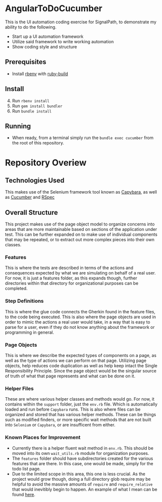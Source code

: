 # AngularToDoCucumber
This is the UI automation coding exercise for SignalPath, to demonstrate my ability to do the following.

* Start up a UI automation framework
* Utilize said framework to write working automation
* Show coding style and structure

## Prerequisites
* Install [rbenv](https://github.com/rbenv/rbenv) with [ruby-build](https://github.com/rbenv/ruby-build)

## Install
4. Run `rbenv install`
5. Run `gem install bundler`
6. Run `bundle install`


## Running
* When ready, from a terminal simply run the `bundle exec cucumber` from the root of this repository.
 

# Repository Overiew

## Technologies Used
This makes use of the Selenium framework tool known as [Capybara](https://github.com/teamcapybara/capybara), as well as [Cucumber](https://cucumber.io/) and [RSpec](https://rspec.info/)

## Overall Structure
This project makes use of the page object model to organize concerns into areas that are more maintainable based on sections of the application under test. This can be further expanded on to make use of individual components that may be repeated, or to extract out more complex pieces into their own classes.

### Features
This is where the tests are described in terms of the actions and consequences expected by what we are simulating on behalf of a real user. For now, it is just a features folder, as this expands though, further directories within that directory for organizational purposes can be completed.

### Step Definitions
This is where the glue code connects the Gherkin found in the feature files, to the code being executed. This is also where the page objects are used in order to mimic the actions a real user would take, in a way that is easy to parse for a user, even if they do not know anything about the framework or programming in general.

### Page Objects
This is where we describe the expected types of components on a page, as well as the type of actions we can perform on that page. Utilizing page objects, help reduces code duplication as well as help keep intact the Single Responsibility Principle. Since the page object would be the singular source of truth of what that page represents and what can be done on it.

### Helper Files
These are where various helper classes and methods would go. For now, it contains within the `support` folder, just the `env.rb` file. Which is automatically loaded and run before `Capybara` runs. This is also where files can be organized and stored that has various helper methods. These can be things such as modified finders, or more specific wait methods that are not built into `Selenium` or `Capybara`, or are insufficent from either.


### Known Places for Improvement
* Currently there is a helper fluent wait method in `env.rb`. This should be moved into its own `wait_utils.rb` module for organization purposes.
* The `features` folder should have subdirectories created for the various features that are there. In this case, one would be made, simply for the todo list page.
* Due to the limited scope in this area, this one is less crucial. As the project would grow though, doing a full directory glob require may be helpful to avoid the massive amounts of `require` and `require_relative` that would inevitibly begin to happen. An example of what I mean can be found [here](https://stackoverflow.com/a/4528011).


